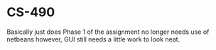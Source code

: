 # CS-490
Basically just does Phase 1 of the assignment no longer needs use of netbeans however, GUI still needs a little work to look neat. 
